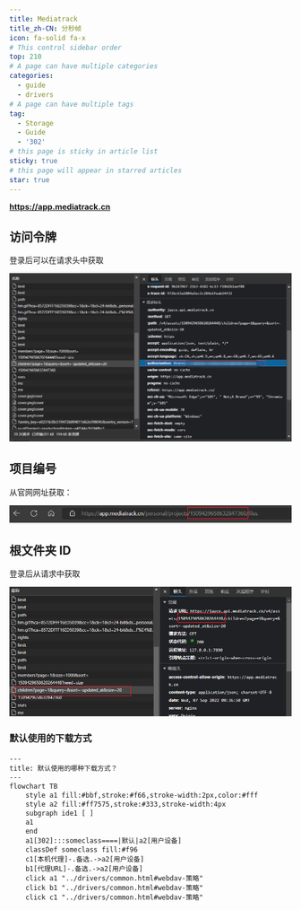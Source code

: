 ```yaml
---
title: Mediatrack
title_zh-CN: 分秒帧
icon: fa-solid fa-x
# This control sidebar order
top: 210
# A page can have multiple categories
categories:
  - guide
  - drivers
# A page can have multiple tags
tag:
  - Storage
  - Guide
  - '302'
# this page is sticky in article list
sticky: true
# this page will appear in starred articles
star: true
---
```


**https://app.mediatrack.cn**

## **访问令牌**

登录后可以在请求头中获取

![token](/img/drivers/mediatrack-token.png)

## **项目编号**

从官网网址获取：

![Project id](/img/drivers/mediatrack-projectid.png)

## **根文件夹 ID**

登录后从请求中获取

![id](/img/drivers/mediatrack-rootid.png)

### **默认使用的下载方式**

```mermaid
---
title: 默认使用的哪种下载方式？
---
flowchart TB
    style a1 fill:#bbf,stroke:#f66,stroke-width:2px,color:#fff
    style a2 fill:#ff7575,stroke:#333,stroke-width:4px
    subgraph ide1 [ ]
    a1
    end
    a1[302]:::someclass====|默认|a2[用户设备]
    classDef someclass fill:#f96
    c1[本机代理]-.备选.->a2[用户设备]
    b1[代理URL]-.备选.->a2[用户设备]
    click a1 "../drivers/common.html#webdav-策略"
    click b1 "../drivers/common.html#webdav-策略"
    click c1 "../drivers/common.html#webdav-策略"
```
